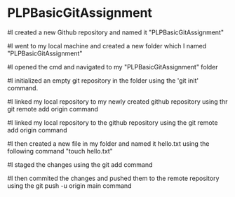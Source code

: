 # PLPBasicGitAssignment

#I created a new Github repository and named it "PLPBasicGitAssignment"

#I went to my local machine and created a new folder which I named "PLPBasicGitAssignment"

#I opened the cmd and navigated to my "PLPBasicGitAssignment" folder

#I initialized an empty git repository in the folder using the 'git init' command.

#I linked my local repository to my newly created github repository using thr git remote add origin <repo-irl> command

#I linked my local repository to the github repository using the git remote add origin <repository-url> command

#I then created a new file in my folder and named it hello.txt using the following command "touch hello.txt"

#I staged the changes using the git add command

#I then commited the changes and pushed them to the remote repository using the git push -u origin main command


